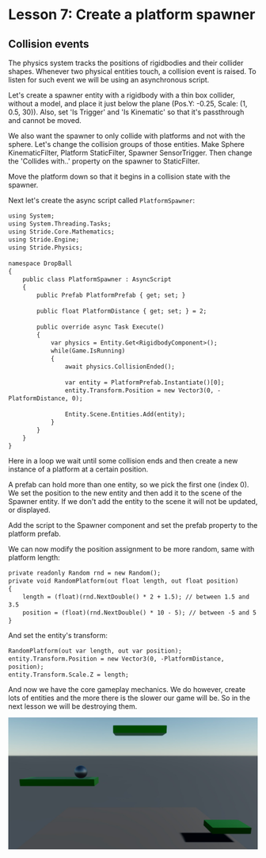 # Lesson 7: Create a platform spawner

## Collision events
The physics system tracks the positions of rigidbodies and their collider shapes. Whenever two physical entities touch, a collision event is raised. To listen for such event we will be using an asynchronous script.

Let's create a spawner entity with a rigidbody with a thin box collider, without a model, and place it just below the plane (Pos.Y: -0.25, Scale: (1, 0.5, 30)). Also, set 'Is Trigger' and 'Is Kinematic' so that it's passthrough and cannot be moved.

We also want the spawner to only collide with platforms and not with the sphere. Let's change the collision groups of those entities. Make Sphere KinematicFilter, Platform StaticFilter, Spawner SensorTrigger. Then change the 'Collides with..' property on the spawner to StaticFilter.

Move the platform down so that it begins in a collision state with the spawner.

Next let's create the async script called `PlatformSpawner`:

    using System;
    using System.Threading.Tasks;
    using Stride.Core.Mathematics;
    using Stride.Engine;
    using Stride.Physics;

    namespace DropBall
    {
        public class PlatformSpawner : AsyncScript
        {
            public Prefab PlatformPrefab { get; set; }

            public float PlatformDistance { get; set; } = 2;
        
            public override async Task Execute()
            {
                var physics = Entity.Get<RigidbodyComponent>();
                while(Game.IsRunning)
                {
                    await physics.CollisionEnded();
                    
                    var entity = PlatformPrefab.Instantiate()[0];
                    entity.Transform.Position = new Vector3(0, -PlatformDistance, 0);
                    
                    Entity.Scene.Entities.Add(entity);
                }
            }
        }
    }

Here in a loop we wait until some collision ends and then create a new instance of a platform at a certain position.

A prefab can hold more than one entity, so we pick the first one (index 0). We set the position to the new entity and then add it to the scene of the Spawner entity. If we don't add the entity to the scene it will not be updated, or displayed.

Add the script to the Spawner component and set the prefab property to the platform prefab.

We can now modify the position assignment to be more random, same with platform length:

    private readonly Random rnd = new Random();
    private void RandomPlatform(out float length, out float position)
    {
        length = (float)(rnd.NextDouble() * 2 + 1.5); // between 1.5 and 3.5
        position = (float)(rnd.NextDouble() * 10 - 5); // between -5 and 5
    }

And set the entity's transform:

    RandomPlatform(out var length, out var position);
    entity.Transform.Position = new Vector3(0, -PlatformDistance, position);
    entity.Transform.Scale.Z = length;

And now we have the core gameplay mechanics. We do however, create lots of entities and the more there is the slower our game will be. So in the next lesson we will be destroying them.

![Result](img/07_result.jpg)
